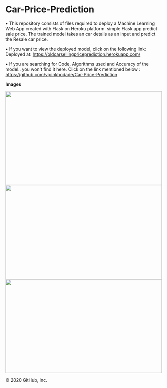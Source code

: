 # Car-Price-Prediction

• This repository consists of files required to deploy a Machine Learning Web App created with Flask on Heroku platform. simple Flask app predict sale price. The trained model takes an car details as an input and predict the Resale car price.

• If you want to view the deployed model, click on the following link: Deployed at: https://oldcarsellingpriceprediction.herokuapp.com/

• If you are searching for Code, Algorithms used and Accuracy of the model.. you won't find it here. Click on the link mentioned below : https://github.com/vipinkhodade/Car-Price-Prediction 

**Images**

<img src="https://user-images.githubusercontent.com/64624006/96019682-7eb44e00-0e6a-11eb-9d06-b4a090d8c3ad.png" width="500" height="300" />

<img src="https://user-images.githubusercontent.com/64624006/96019830-b9b68180-0e6a-11eb-949a-7b3e6794131e.png" width="500" height="300" />

<img src="https://user-images.githubusercontent.com/64624006/96019854-c044f900-0e6a-11eb-9ee5-c08fc80be52a.png" width="500" height="300" />

© 2020 GitHub, Inc.
